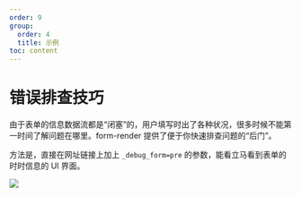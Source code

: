 ```yaml
---
order: 9
group:
  order: 4
  title: 示例
toc: content
---
```


# 错误排查技巧

由于表单的信息数据流都是“闭塞”的，用户填写时出了各种状况，很多时候不能第一时间了解问题在哪里。form-render 提供了便于你快速排查问题的“后门”。

方法是，直接在网址链接上加上 `_debug_form=pre` 的参数，能看立马看到表单的时时信息的 UI 界面。

![](https://img.alicdn.com/imgextra/i1/O1CN01saVu281baLPsyb5jn_!!6000000003481-2-tps-425-406.png)
